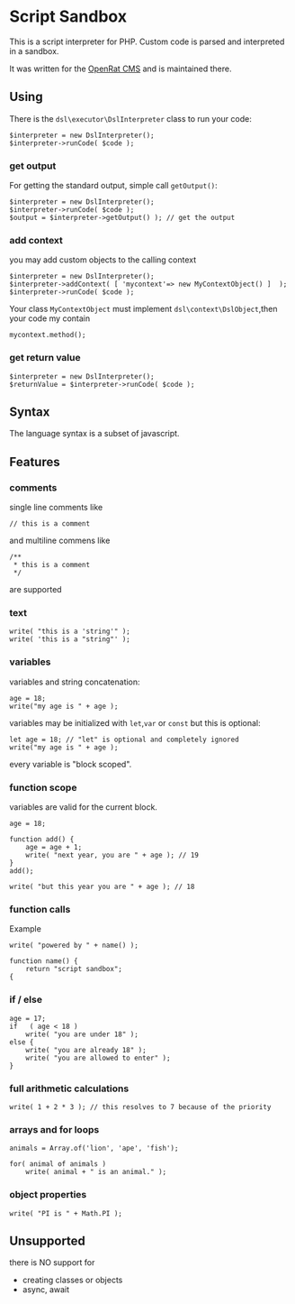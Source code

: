 # Script Sandbox

This is a script interpreter for PHP. Custom code is parsed and interpreted in a sandbox.

It was written for the [OpenRat CMS](http://www.openrat.de) and is maintained there.



## Using

There is the `dsl\executor\DslInterpreter` class to run your code:

    $interpreter = new DslInterpreter();
    $interpreter->runCode( $code );

### get output

For getting the standard output, simple call `getOutput()`:

    $interpreter = new DslInterpreter();
    $interpreter->runCode( $code );
    $output = $interpreter->getOutput() ); // get the output

### add context

you may add custom objects to the calling context

    $interpreter = new DslInterpreter();
    $interpreter->addContext( [ 'mycontext'=> new MyContextObject() ]  );
    $interpreter->runCode( $code );

Your class `MyContextObject` must implement `dsl\context\DslObject`,then your code my contain

    mycontext.method();

### get return value

    $interpreter = new DslInterpreter();
    $returnValue = $interpreter->runCode( $code );

## Syntax

The language syntax is a subset of javascript.

## Features

### comments

single line comments like

    // this is a comment

and multiline commens like

    /**
     * this is a comment
     */

are supported


### text

    write( "this is a 'string'" );
    write( 'this is a "string"' ); 
    

### variables

variables and string concatenation:

    age = 18;
    write("my age is " + age );

variables may be initialized with `let`,`var` or `const` but this is optional:

    let age = 18; // "let" is optional and completely ignored
    write("my age is " + age );

every variable is "block scoped".


### function scope

variables are valid for the current block.

    age = 18;

    function add() {
        age = age + 1;
        write( "next year, you are " + age ); // 19
    }
    add();

    write( "but this year you are " + age ); // 18


### function calls

Example

    write( "powered by " + name() );

    function name() {
        return "script sandbox";
    {


### if / else

    age = 17;
    if   ( age < 18 )
        write( "you are under 18" );
    else {
        write( "you are already 18" );
        write( "you are allowed to enter" );
    }

### full arithmetic calculations
   
    write( 1 + 2 * 3 ); // this resolves to 7 because of the priority

### arrays and for loops

    animals = Array.of('lion', 'ape', 'fish');

    for( animal of animals )
        write( animal + " is an animal." );


### object properties

    write( "PI is " + Math.PI );


## Unsupported

there is NO support for
- creating classes or objects
- async, await